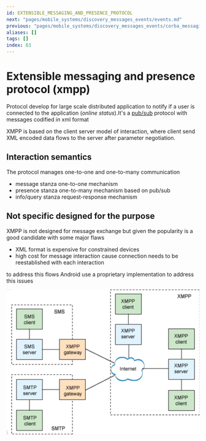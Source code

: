 ```yaml
---
id: EXTENSIBLE_MESSAGING_AND_PRESENCE_PROTOCOL
next: "pages/mobile_systems/discovery_messages_events/events.md"
previous: "pages/mobile_systems/discovery_messages_events/corba_messaging.md"
aliases: []
tags: []
index: 63
---
```


# Extensible messaging and presence protocol (xmpp)

Protocol develop for large scale distributed application to notify if a user is connected to the application (*online status*).It's  a [pub/sub](pages/mobile_systems/iot/pub_sub_model.md) protocol with messages codified in xml format

XMPP is based on the client server model of interaction, where client send XML encoded data flows to the server after parameter negotiation.

## Interaction semantics

The protocol manages one-to-one and one-to-many communication

- message stanza one-to-one mechanism
- presence stanza one-to-many mechanism based on pub/sub
- info/query stanza request-response mechanism

## Not specific designed for the purpose

XMPP is not designed for message exchange but given the popularity is a good candidate with some major flaws

- XML format is expensive for constrained devices
- high cost for message interaction cause connection needs to be reestablished with each interaction

to address this flows Android use a proprietary implementation to address this issues

![](assets/mobile_systems/Pasted%20image%2020240616164345.png)
